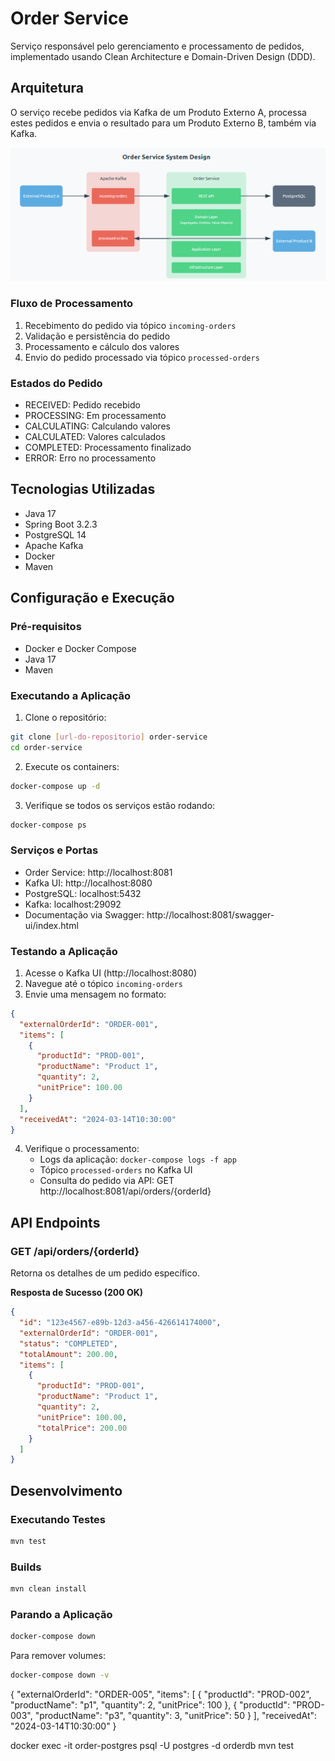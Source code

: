 # Order Service

Serviço responsável pelo gerenciamento e processamento de pedidos, implementado usando Clean Architecture e Domain-Driven Design (DDD).

## Arquitetura

O serviço recebe pedidos via Kafka de um Produto Externo A, processa estes pedidos e envia o resultado para um Produto Externo B, também via Kafka.

![alt text](assets/design.png)

### Fluxo de Processamento
1. Recebimento do pedido via tópico `incoming-orders`
2. Validação e persistência do pedido
3. Processamento e cálculo dos valores
4. Envio do pedido processado via tópico `processed-orders`

### Estados do Pedido
- RECEIVED: Pedido recebido
- PROCESSING: Em processamento
- CALCULATING: Calculando valores
- CALCULATED: Valores calculados
- COMPLETED: Processamento finalizado
- ERROR: Erro no processamento

## Tecnologias Utilizadas

- Java 17
- Spring Boot 3.2.3
- PostgreSQL 14
- Apache Kafka
- Docker
- Maven

## Configuração e Execução

### Pré-requisitos
- Docker e Docker Compose
- Java 17
- Maven

### Executando a Aplicação

1. Clone o repositório:
```bash
git clone [url-do-repositorio] order-service
cd order-service
```

2. Execute os containers:
```bash
docker-compose up -d
```

3. Verifique se todos os serviços estão rodando:
```bash
docker-compose ps
```

### Serviços e Portas

- Order Service: http://localhost:8081
- Kafka UI: http://localhost:8080
- PostgreSQL: localhost:5432
- Kafka: localhost:29092
- Documentação via Swagger: http://localhost:8081/swagger-ui/index.html

### Testando a Aplicação

1. Acesse o Kafka UI (http://localhost:8080)
2. Navegue até o tópico `incoming-orders`
3. Envie uma mensagem no formato:
```json
{
  "externalOrderId": "ORDER-001",
  "items": [
    {
      "productId": "PROD-001",
      "productName": "Product 1",
      "quantity": 2,
      "unitPrice": 100.00
    }
  ],
  "receivedAt": "2024-03-14T10:30:00"
}
```
4. Verifique o processamento:
   - Logs da aplicação: `docker-compose logs -f app`
   - Tópico `processed-orders` no Kafka UI
   - Consulta do pedido via API: GET http://localhost:8081/api/orders/{orderId}

## API Endpoints

### GET /api/orders/{orderId}
Retorna os detalhes de um pedido específico.

**Resposta de Sucesso (200 OK)**
```json
{
  "id": "123e4567-e89b-12d3-a456-426614174000",
  "externalOrderId": "ORDER-001",
  "status": "COMPLETED",
  "totalAmount": 200.00,
  "items": [
    {
      "productId": "PROD-001",
      "productName": "Product 1",
      "quantity": 2,
      "unitPrice": 100.00,
      "totalPrice": 200.00
    }
  ]
}
```

## Desenvolvimento

### Executando Testes
```bash
mvn test
```

### Builds
```bash
mvn clean install
```

### Parando a Aplicação
```bash
docker-compose down
```

Para remover volumes:
```bash
docker-compose down -v
```
{
  "externalOrderId": "ORDER-005",
  "items": [
    {
      "productId": "PROD-002",
      "productName": "p1",
      "quantity": 2,
      "unitPrice": 100
    },
    {
      "productId": "PROD-003",
      "productName": "p3",
      "quantity": 3,
      "unitPrice": 50
    }
  ],
  "receivedAt": "2024-03-14T10:30:00"
}

docker exec -it order-postgres psql -U postgres -d orderdb
mvn test